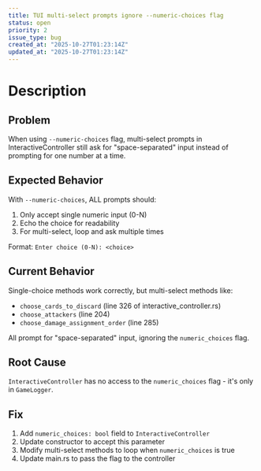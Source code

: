 ```yaml
---
title: TUI multi-select prompts ignore --numeric-choices flag
status: open
priority: 2
issue_type: bug
created_at: "2025-10-27T01:23:14Z"
updated_at: "2025-10-27T01:23:14Z"
---
```


# Description

## Problem

When using `--numeric-choices` flag, multi-select prompts in InteractiveController still ask for "space-separated" input instead of prompting for one number at a time.

## Expected Behavior

With `--numeric-choices`, ALL prompts should:
1. Only accept single numeric input (0-N)
2. Echo the choice for readability
3. For multi-select, loop and ask multiple times

Format: `Enter choice (0-N): <choice>`

## Current Behavior

Single-choice methods work correctly, but multi-select methods like:
- `choose_cards_to_discard` (line 326 of interactive_controller.rs)
- `choose_attackers` (line 204)
- `choose_damage_assignment_order` (line 285)

All prompt for "space-separated" input, ignoring the `numeric_choices` flag.

## Root Cause

`InteractiveController` has no access to the `numeric_choices` flag - it's only in `GameLogger`.

## Fix

1. Add `numeric_choices: bool` field to `InteractiveController`
2. Update constructor to accept this parameter  
3. Modify multi-select methods to loop when `numeric_choices` is true
4. Update main.rs to pass the flag to the controller
